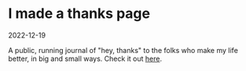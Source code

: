 # I made a thanks page

<time id="post-date">2022-12-19</time>

<p id="post-excerpt">
A public, running journal of "hey, thanks" 
to the folks who make my life better, in big and small ways. 
Check it out <a href="/thanks">here</a>.
</p>
